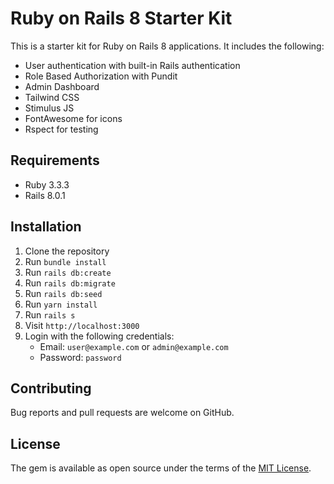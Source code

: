 # Ruby on Rails 8 Starter Kit

This is a starter kit for Ruby on Rails 8 applications. It includes the following:

- User authentication with built-in Rails authentication
- Role Based Authorization with Pundit
- Admin Dashboard
- Tailwind CSS
- Stimulus JS
- FontAwesome for icons
- Rspect for testing

## Requirements

- Ruby 3.3.3
- Rails 8.0.1

## Installation

1. Clone the repository
2. Run `bundle install`
3. Run `rails db:create`
4. Run `rails db:migrate`
5. Run `rails db:seed`
6. Run `yarn install`
7. Run `rails s`
8. Visit `http://localhost:3000`
9. Login with the following credentials:
    - Email: `user@example.com` or `admin@example.com`
    - Password: `password`

## Contributing

Bug reports and pull requests are welcome on GitHub.

## License

The gem is available as open source under the terms of the [MIT License](https://opensource.org/licenses/MIT).
